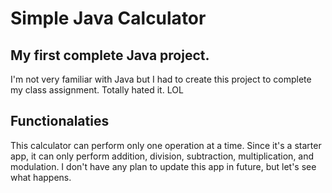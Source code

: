 # Simple Java Calculator

## My first complete Java project.

I'm not very familiar with Java but I had to create this project to complete my class assignment. Totally hated it. LOL

## Functionalaties

This calculator can perform only one operation at a time. Since it's a starter app, it can only perform addition, division, subtraction, multiplication, and modulation. I don't have any plan to update this app in future, but let's see what happens.
